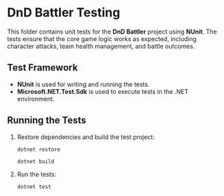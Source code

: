 # DnD Battler Testing

This folder contains unit tests for the **DnD Battler** project using **NUnit**. The tests ensure that the core game logic works as expected, including character attacks, team health management, and battle outcomes.

## Test Framework

- **NUnit** is used for writing and running the tests.
- **Microsoft.NET.Test.Sdk** is used to execute tests in the .NET environment.


## Running the Tests
1. Restore dependencies and build the test project:

    ``` dotnet restore ``` 

    ```dotnet build ```

2. Run the tests:

    ```dotnet test```



